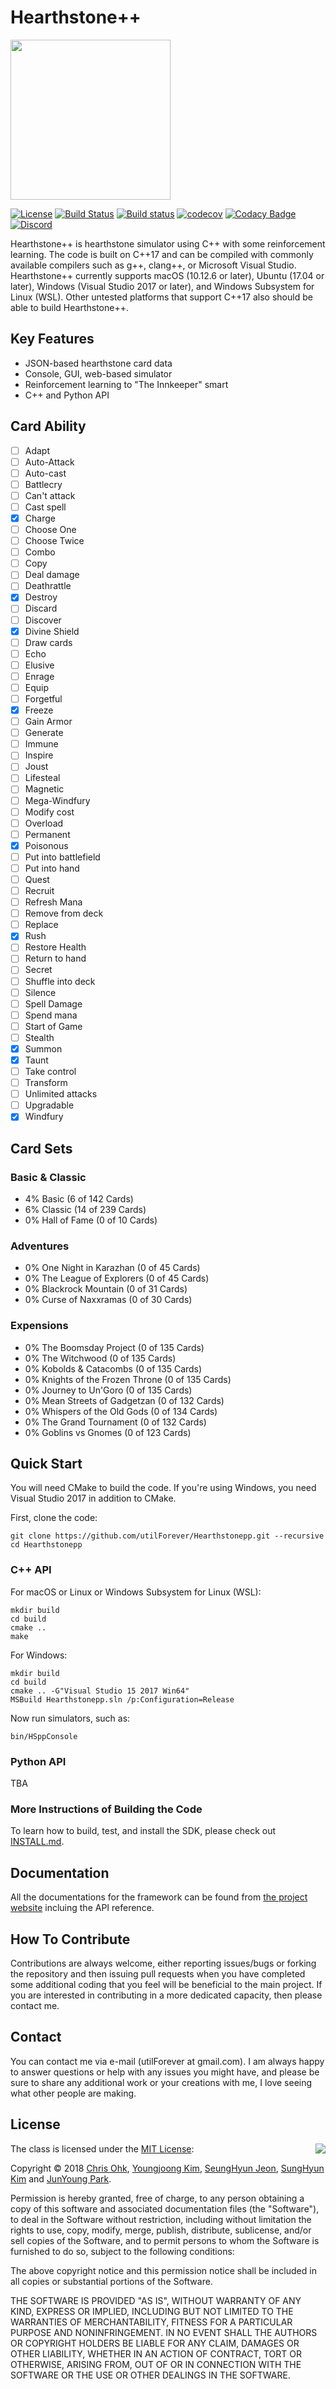 # Hearthstone++

<img src="https://github.com/utilForever/Hearthstonepp/blob/master/Logo.png" align="center" width=256 height=256 />

[![License](https://img.shields.io/badge/Licence-MIT-blue.svg)](https://github.com/utilForever/Hearthstonepp/blob/master/LICENSE) [![Build Status](https://travis-ci.org/utilForever/Hearthstonepp.svg?branch=master)](https://travis-ci.org/utilForever/Hearthstonepp/branches) [![Build status](https://ci.appveyor.com/api/projects/status/github/utilForever/Hearthstonepp?branch=master&svg=true)](https://ci.appveyor.com/project/utilForever/Hearthstonepp/branch/master) [![codecov](https://codecov.io/gh/utilForever/Hearthstonepp/branch/master/graph/badge.svg)](https://codecov.io/gh/utilForever/Hearthstonepp)
[![Codacy Badge](https://api.codacy.com/project/badge/Grade/ffcbfe61470e4f9da7131db3abb34487)](https://app.codacy.com/app/utilForever/Hearthstonepp?utm_source=github.com&utm_medium=referral&utm_content=utilForever/Hearthstonepp&utm_campaign=badger) [![Discord](https://img.shields.io/discord/483192043737186335.svg)](https://discord.gg/j3CGDHy)

Hearthstone++ is hearthstone simulator using C++ with some reinforcement learning. The code is built on C++17 and can be compiled with commonly available compilers such as g++, clang++, or Microsoft Visual Studio. Hearthstone++ currently supports macOS (10.12.6 or later), Ubuntu (17.04 or later), Windows (Visual Studio 2017 or later), and Windows Subsystem for Linux (WSL). Other untested platforms that support C++17 also should be able to build Hearthstone++.

## Key Features

- JSON-based hearthstone card data
- Console, GUI, web-based simulator
- Reinforcement learning to "The Innkeeper" smart
- C++ and Python API

## Card Ability

- [ ] Adapt
- [ ] Auto-Attack
- [ ] Auto-cast
- [ ] Battlecry
- [ ] Can't attack
- [ ] Cast spell
- [x] Charge
- [ ] Choose One
- [ ] Choose Twice
- [ ] Combo
- [ ] Copy
- [ ] Deal damage
- [ ] Deathrattle
- [x] Destroy
- [ ] Discard
- [ ] Discover
- [x] Divine Shield
- [ ] Draw cards
- [ ] Echo
- [ ] Elusive
- [ ] Enrage
- [ ] Equip
- [ ] Forgetful
- [x] Freeze
- [ ] Gain Armor
- [ ] Generate
- [ ] Immune
- [ ] Inspire
- [ ] Joust
- [ ] Lifesteal
- [ ] Magnetic
- [ ] Mega-Windfury
- [ ] Modify cost
- [ ] Overload
- [ ] Permanent
- [x] Poisonous
- [ ] Put into battlefield
- [ ] Put into hand
- [ ] Quest
- [ ] Recruit
- [ ] Refresh Mana
- [ ] Remove from deck
- [ ] Replace
- [x] Rush
- [ ] Restore Health
- [ ] Return to hand
- [ ] Secret
- [ ] Shuffle into deck
- [ ] Silence
- [ ] Spell Damage
- [ ] Spend mana
- [ ] Start of Game
- [ ] Stealth
- [x] Summon
- [x] Taunt
- [ ] Take control
- [ ] Transform
- [ ] Unlimited attacks
- [ ] Upgradable
- [x] Windfury

## Card Sets

### Basic & Classic

- 4% Basic (6 of 142 Cards)
- 6% Classic (14 of 239 Cards)
- 0% Hall of Fame (0 of 10 Cards)

### Adventures

- 0% One Night in Karazhan (0 of 45 Cards)
- 0% The League of Explorers (0 of 45 Cards)
- 0% Blackrock Mountain (0 of 31 Cards)
- 0% Curse of Naxxramas (0 of 30 Cards)

### Expensions

- 0% The Boomsday Project (0 of 135 Cards)
- 0% The Witchwood (0 of 135 Cards)
- 0% Kobolds & Catacombs (0 of 135 Cards)
- 0% Knights of the Frozen Throne (0 of 135 Cards)
- 0% Journey to Un'Goro (0 of 135 Cards)
- 0% Mean Streets of Gadgetzan (0 of 132 Cards)
- 0% Whispers of the Old Gods (0 of 134 Cards)
- 0% The Grand Tournament (0 of 132 Cards)
- 0% Goblins vs Gnomes (0 of 123 Cards)

## Quick Start

You will need CMake to build the code. If you're using Windows, you need Visual Studio 2017 in addition to CMake.

First, clone the code:

```
git clone https://github.com/utilForever/Hearthstonepp.git --recursive
cd Hearthstonepp
```

### C++ API

For macOS or Linux or Windows Subsystem for Linux (WSL):

```
mkdir build
cd build
cmake ..
make
```

For Windows:

```
mkdir build
cd build
cmake .. -G"Visual Studio 15 2017 Win64"
MSBuild Hearthstonepp.sln /p:Configuration=Release
```

Now run simulators, such as:

```
bin/HSppConsole
```

### Python API

TBA

### More Instructions of Building the Code

To learn how to build, test, and install the SDK, please check out [INSTALL.md](https://github.com/utilForever/Hearthstonepp/blob/master/INSTALL.md).

## Documentation

All the documentations for the framework can be found from [the project website](https://utilforever.github.io/Hearthstonepp/) incluing the API reference.

## How To Contribute

Contributions are always welcome, either reporting issues/bugs or forking the repository and then issuing pull requests when you have completed some additional coding that you feel will be beneficial to the main project. If you are interested in contributing in a more dedicated capacity, then please contact me.

## Contact

You can contact me via e-mail (utilForever at gmail.com). I am always happy to answer questions or help with any issues you might have, and please be sure to share any additional work or your creations with me, I love seeing what other people are making.

## License

<img align="right" src="http://opensource.org/trademarks/opensource/OSI-Approved-License-100x137.png">

The class is licensed under the [MIT License](http://opensource.org/licenses/MIT):

Copyright &copy; 2018 [Chris Ohk](http://www.github.com/utilForever), [Youngjoong Kim](https://github.com/revsic), [SeungHyun Jeon](https://github.com/FuZer), [SungHyun Kim](https://github.com/devArtoria) and [JunYoung Park](https://github.com/ChalkPE).

Permission is hereby granted, free of charge, to any person obtaining a copy of this software and associated documentation files (the "Software"), to deal in the Software without restriction, including without limitation the rights to use, copy, modify, merge, publish, distribute, sublicense, and/or sell copies of the Software, and to permit persons to whom the Software is furnished to do so, subject to the following conditions:

The above copyright notice and this permission notice shall be included in all copies or substantial portions of the Software.

THE SOFTWARE IS PROVIDED "AS IS", WITHOUT WARRANTY OF ANY KIND, EXPRESS OR IMPLIED, INCLUDING BUT NOT LIMITED TO THE WARRANTIES OF MERCHANTABILITY, FITNESS FOR A PARTICULAR PURPOSE AND NONINFRINGEMENT. IN NO EVENT SHALL THE AUTHORS OR COPYRIGHT HOLDERS BE LIABLE FOR ANY CLAIM, DAMAGES OR OTHER LIABILITY, WHETHER IN AN ACTION OF CONTRACT, TORT OR OTHERWISE, ARISING FROM, OUT OF OR IN CONNECTION WITH THE SOFTWARE OR THE USE OR OTHER DEALINGS IN THE SOFTWARE.